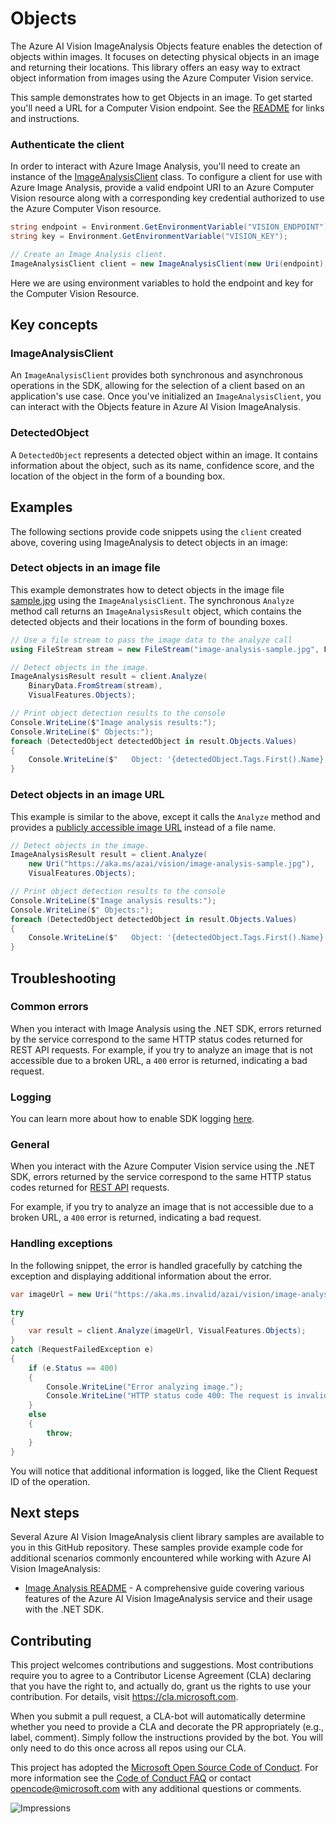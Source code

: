 # Objects

The Azure AI Vision ImageAnalysis Objects feature enables the detection of objects within images. It focuses on detecting physical objects in an image and returning their locations. This library offers an easy way to extract object information from images using the Azure Computer Vision service.

This sample demonstrates how to get Objects in an image. To get started you'll need a URL for a Computer Vision endpoint. See the [README](https://github.com/Azure/azure-sdk-for-net/blob/main/sdk/vision/Azure.AI.Vision.ImageAnalysis/README.md) for links and instructions.

### Authenticate the client

In order to interact with Azure Image Analysis, you'll need to create an instance of the [ImageAnalysisClient][imageanalysis_client_class]
class. To configure a client for use with Azure Image Analysis, provide a valid endpoint URI to an Azure Computer Vision resource
along with a corresponding key credential authorized to use the Azure Computer Vison resource.

```C# Snippet:ImageAnalysisAuth
string endpoint = Environment.GetEnvironmentVariable("VISION_ENDPOINT");
string key = Environment.GetEnvironmentVariable("VISION_KEY");

// Create an Image Analysis client.
ImageAnalysisClient client = new ImageAnalysisClient(new Uri(endpoint), new AzureKeyCredential(key));
```

Here we are using environment variables to hold the endpoint and key for the Computer Vision Resource.

## Key concepts

### ImageAnalysisClient

An `ImageAnalysisClient` provides both synchronous and asynchronous operations in the SDK, allowing for the selection of a client based on an application's use case. Once you've initialized an `ImageAnalysisClient`, you can interact with the Objects feature in Azure AI Vision ImageAnalysis.

### DetectedObject

A `DetectedObject` represents a detected object within an image. It contains information about the object, such as its name, confidence score, and the location of the object in the form of a bounding box.

## Examples

The following sections provide code snippets using the `client` created above, covering using ImageAnalysis to detect objects in an image:

### Detect objects in an image file

This example demonstrates how to detect objects in the image file [sample.jpg](https://aka.ms/azai/vision/image-analysis-sample.jpg) using the `ImageAnalysisClient`. The synchronous `Analyze` method call returns an `ImageAnalysisResult` object, which contains the detected objects and their locations in the form of bounding boxes.

```C# Snippet:ImageAnalysisObjectsFromFile
// Use a file stream to pass the image data to the analyze call
using FileStream stream = new FileStream("image-analysis-sample.jpg", FileMode.Open);

// Detect objects in the image.
ImageAnalysisResult result = client.Analyze(
    BinaryData.FromStream(stream),
    VisualFeatures.Objects);

// Print object detection results to the console
Console.WriteLine($"Image analysis results:");
Console.WriteLine($" Objects:");
foreach (DetectedObject detectedObject in result.Objects.Values)
{
    Console.WriteLine($"   Object: '{detectedObject.Tags.First().Name}', Bounding box {detectedObject.BoundingBox.ToString()}");
}
```

### Detect objects in an image URL

This example is similar to the above, except it calls the `Analyze` method and provides a [publicly accessible image URL](https://aka.ms/azai/vision/image-analysis-sample.jpg) instead of a file name.

```C# Snippet:ImageAnalysisObjectsFromUrl
// Detect objects in the image.
ImageAnalysisResult result = client.Analyze(
    new Uri("https://aka.ms/azai/vision/image-analysis-sample.jpg"),
    VisualFeatures.Objects);

// Print object detection results to the console
Console.WriteLine($"Image analysis results:");
Console.WriteLine($" Objects:");
foreach (DetectedObject detectedObject in result.Objects.Values)
{
    Console.WriteLine($"   Object: '{detectedObject.Tags.First().Name}', Bounding box {detectedObject.BoundingBox.ToString()}");
}
```

## Troubleshooting

### Common errors
When you interact with Image Analysis using the .NET SDK, errors returned by the service correspond to the same HTTP status codes returned for REST API requests. For example, if you try to analyze an image that is not accessible due to a broken URL, a `400` error is returned, indicating a bad request.

### Logging
You can learn more about how to enable SDK logging [here](https://learn.microsoft.com/dotnet/azure/sdk/logging).

### General

When you interact with the Azure Computer Vision service using the .NET SDK, errors returned by the service correspond to the same HTTP status codes returned for [REST API][keyvault_rest] requests.

For example, if you try to analyze an image that is not accessible due to a broken URL, a `400` error is returned, indicating a bad request.

### Handling exceptions

In the following snippet, the error is handled gracefully by catching the exception and displaying additional information about the error.

```C# Snippet:ImageAnalysisObjectsException
var imageUrl = new Uri("https://aka.ms.invalid/azai/vision/image-analysis-sample.jpg");

try
{
    var result = client.Analyze(imageUrl, VisualFeatures.Objects);
}
catch (RequestFailedException e)
{
    if (e.Status == 400)
    {
        Console.WriteLine("Error analyzing image.");
        Console.WriteLine("HTTP status code 400: The request is invalid or malformed.");
    }
    else
    {
        throw;
    }
}
```

You will notice that additional information is logged, like the Client Request ID of the operation.

## Next steps

Several Azure AI Vision ImageAnalysis client library samples are available to you in this GitHub repository. These samples provide example code for additional scenarios commonly encountered while working with Azure AI Vision ImageAnalysis:

* [Image Analysis README][image_analysis_readme] - A comprehensive guide covering various features of the Azure AI Vision ImageAnalysis service and their usage with the .NET SDK.

## Contributing

This project welcomes contributions and suggestions. Most contributions require you to agree to a Contributor License Agreement (CLA) declaring that you have the right to, and actually do, grant us the rights to use your contribution. For details, visit https://cla.microsoft.com.

When you submit a pull request, a CLA-bot will automatically determine whether you need to provide a CLA and decorate the PR appropriately (e.g., label, comment). Simply follow the instructions provided by the bot. You will only need to do this once across all repos using our CLA.

This project has adopted the [Microsoft Open Source Code of Conduct](https://opensource.microsoft.com/codeofconduct/). For more information see the [Code of Conduct FAQ](https://opensource.microsoft.com/codeofconduct/faq/) or contact [opencode@microsoft.com](mailto:opencode@microsoft.com) with any additional questions or comments.

![Impressions](https://azure-sdk-impressions.azurewebsites.net/api/impressions/azure-sdk-for-net%2Fsdk%2Fvision%2FAzure.AI.Vision.ImageAnalysis%2FREADME.png)

<!-- LINKS -->
[image_analysis_overview]: https://learn.microsoft.com/azure/ai-services/computer-vision/overview-image-analysis?tabs=4-0
[image_analysis_concepts]: https://learn.microsoft.com/azure/ai-services/computer-vision/concept-tag-images-40
[azure_sub]: https://azure.microsoft.com/free/dotnet/
[azure_cli]: https://learn.microsoft.com/cli/azure
[DefaultAzureCredential]: https://github.com/Azure/azure-sdk-for-net/blob/main/sdk/identity/Azure.Identity/README.md#defaultazurecredential
[azure_identity]: https://github.com/Azure/azure-sdk-for-net/tree/main/sdk/identity/Azure.Identity
[image_analysis_readme]: https://github.com/Azure/azure-sdk-for-net/blob/main/sdk/vision/Azure.AI.Vision.ImageAnalysis/README.md
[imageanalysis_client_class]: https://github.com/Azure/azure-sdk-for-net/blob/main/sdk/vision/Azure.AI.Vision.ImageAnalysis/src/Generated/ImageAnalysisClient.cs
[nuget]: https://www.nuget.org/
[keyvault_rest]: https://learn.microsoft.com/rest/api/keyvault/
